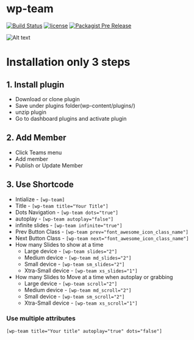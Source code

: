 # wp-team

[![Build Status](https://travis-ci.org/maab16/wp-team.svg?branch=master)](https://travis-ci.org/maab16/wp-team)
[![license](https://img.shields.io/github/license/mashape/apistatus.svg)]()
[![Packagist Pre Release](https://img.shields.io/packagist/vpre/symfony/symfony.svg)]()

![Alt text](http://i.imgur.com/eqY7WQ0.png "Optional title")

# Installation only 3 steps

## 1. Install plugin
* Download or clone plugin
* Save under plugins folder(wp-content/plugins/)
* unzip plugin
* Go to dashboard plugins and activate plugin

## 2. Add Member
* Click Teams menu
* Add member
* Publish or Update Member

## 3. Use Shortcode

* Intialize - `[wp-team]`
* Title - `[wp-team title="Your Title"]`
* Dots Navigation - `[wp-team dots="true"]`
* autoplay - `[wp-team autoplay="false"]`
* infinite slides - `[wp-team infinite="true"]`
* Prev Button Class - `[wp-team prev="font_awesome_icon_class_name"]`
* Next Button Class - `[wp-team next="font_awesome_icon_class_name"]`
* How many Slides to show at a time
	* Large device - `[wp-team slides="2"]`
	* Medium device - `[wp-team md_slides="2"]`
	* Small device - `[wp-team sm_slides="2"]`
	* Xtra-Small device - `[wp-team xs_slides="1"]`
* How many Slides to Move at a time when autoplay or grabbing
	* Large device - `[wp-team scroll="2"]`
	* Medium device - `[wp-team md_scroll="2"]`
	* Small device - `[wp-team sm_scroll="2"]`
	* Xtra-Small device - `[wp-team xs_scroll="1"]`


### Use multiple attributes

```
[wp-team title="Your title" autoplay="true" dots="false"]
```